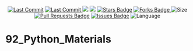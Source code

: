 <p align="center"> 
<a href="https://github.com/milaan9"><img src="https://img.shields.io/static/v1?logo=github&label=maintainer&message=milaan9&color=ff3300" alt="Last Commit"/></a> 
<a href="https://github.com/milaan9/93_Python_Materials/graphs/commit-activity"><img src="https://img.shields.io/github/last-commit/milaan9/93_Python_Materials.svg?colorB=ff8000&style=flat" alt="Last Commit"/> </a> 
<a href="https://github.com/milaan9/93_Python_Materials/pulse" alt="Activity"><img src="https://img.shields.io/github/commit-activity/m/milaan9/93_Python_Materials.svg?colorB=teal&style=flat" /></a> 
<a href="https://hits.seeyoufarm.com"><img src="https://hits.seeyoufarm.com/api/count/incr/badge.svg?url=https%3A%2F%2Fgithub.com%2Fmilaan9%2F93_Python_Materials&count_bg=%231DC92C&title_bg=%23555555&icon=&icon_color=%23E7E7E7&title=views&edge_flat=false"/></a>
<a href="https://github.com/milaan9/93_Python_Materials/stargazers"><img src="https://img.shields.io/github/stars/milaan9/93_Python_Materials.svg?colorB=1a53ff" alt="Stars Badge"/></a>
<a href="https://github.com/milaan9/93_Python_Materials/network/members"><img src="https://img.shields.io/github/forks/milaan9/93_Python_Materials" alt="Forks Badge"/> </a>
<img src="https://img.shields.io/github/repo-size/milaan9/93_Python_Materials.svg?colorB=CC66FF&style=flat" alt="Size"/>
<a href="https://github.com/milaan9/93_Python_Materials/pulls"><img src="https://img.shields.io/github/issues-pr/milaan9/93_Python_Materials.svg?colorB=yellow&style=flat" alt="Pull Requests Badge"/></a>
<a href="https://github.com/milaan9/93_Python_Materials/issues"><img src="https://img.shields.io/github/issues/milaan9/93_Python_Materials.svg?colorB=yellow&style=flat" alt="Issues Badge"/></a>
<img src="https://img.shields.io/github/languages/top/milaan9/93_Python_Materials.svg?colorB=996600&style=flat" alt="Language"/> </a> 
</p> 
<!--<img src="https://badges.pufler.dev/contributors/milaan9/01_Python_Introduction?size=50&padding=5&bots=true" alt="milaan9"/>-->
 
 

# 92_Python_Materials
